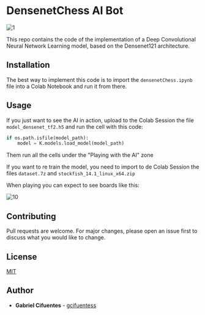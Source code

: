 # DensenetChess AI Bot
![1](https://user-images.githubusercontent.com/66188250/165884288-4eb3d4eb-980a-449f-9169-50ba1784cfb4.png)

This repo contains the code of the implementation of a Deep Convolutional Neural Network Learning model, based on the Densenet121 architecture.

## Installation

The best way to implement this code is to import the ```densenetChess.ipynb``` file into a Colab Notebook and run it from there.

## Usage

If you just want to see the AI in action, upload to the Colab Session the file ```model_densenet_tf2.h5``` and run the cell with this code:

```Python
if os.path.isfile(model_path):
    model = K.models.load_model(model_path)
```
Them run all the cells under the "Playing with the AI" zone

If you want to re train the model, you need to import to de Colab Session the files ```dataset.7z``` and ```stockfish_14.1_linux_x64.zip```

When playing you can expect to see boards like this:

![10](https://user-images.githubusercontent.com/66188250/165885176-b4467035-54bf-432a-a552-5abaa2df562e.png)

## Contributing
Pull requests are welcome. For major changes, please open an issue first to discuss what you would like to change.

## License
[MIT](https://choosealicense.com/licenses/mit/)

## Author
* **Gabriel Cifuentes** - [gcifuentess](https://github.com/gcifuentess)
